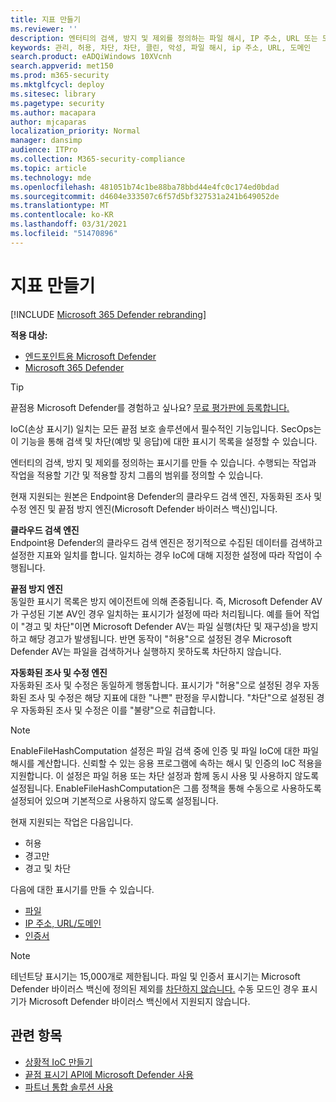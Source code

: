 ```yaml
---
title: 지표 만들기
ms.reviewer: ''
description: 엔터티의 검색, 방지 및 제외를 정의하는 파일 해시, IP 주소, URL 또는 도메인에 대한 표시기를 만들 수 있습니다.
keywords: 관리, 허용, 차단, 차단, 클린, 악성, 파일 해시, ip 주소, URL, 도메인
search.product: eADQiWindows 10XVcnh
search.appverid: met150
ms.prod: m365-security
ms.mktglfcycl: deploy
ms.sitesec: library
ms.pagetype: security
ms.author: macapara
author: mjcaparas
localization_priority: Normal
manager: dansimp
audience: ITPro
ms.collection: M365-security-compliance
ms.topic: article
ms.technology: mde
ms.openlocfilehash: 481051b74c1be88ba78bbd44e4fc0c174ed0bdad
ms.sourcegitcommit: d4604e333507c6f57d5bf327531a241b649052de
ms.translationtype: MT
ms.contentlocale: ko-KR
ms.lasthandoff: 03/31/2021
ms.locfileid: "51470896"
---
```

# <a name="create-indicators"></a>지표 만들기

[!INCLUDE [Microsoft 365 Defender rebranding](../../includes/microsoft-defender.md)]

**적용 대상:**
- [엔드포인트용 Microsoft Defender](https://go.microsoft.com/fwlink/p/?linkid=2154037)
- [Microsoft 365 Defender](https://go.microsoft.com/fwlink/?linkid=2118804)


> [!TIP]
> 끝점용 Microsoft Defender를 경험하고 싶나요? [무료 평가판에 등록합니다.](https://www.microsoft.com/WindowsForBusiness/windows-atp?ocid=docs-wdatp-automationexclusionlist-abovefoldlink)

IoC(손상 표시기) 일치는 모든 끝점 보호 솔루션에서 필수적인 기능입니다. SecOps는 이 기능을 통해 검색 및 차단(예방 및 응답)에 대한 표시기 목록을 설정할 수 있습니다.

엔터티의 검색, 방지 및 제외를 정의하는 표시기를 만들 수 있습니다. 수행되는 작업과 작업을 적용할 기간 및 적용할 장치 그룹의 범위를 정의할 수 있습니다.

현재 지원되는 원본은 Endpoint용 Defender의 클라우드 검색 엔진, 자동화된 조사 및 수정 엔진 및 끝점 방지 엔진(Microsoft Defender 바이러스 백신)입니다.

**클라우드 검색 엔진**<br>
Endpoint용 Defender의 클라우드 검색 엔진은 정기적으로 수집된 데이터를 검색하고 설정한 지표와 일치를 합니다. 일치하는 경우 IoC에 대해 지정한 설정에 따라 작업이 수행됩니다.

**끝점 방지 엔진**<br>
동일한 표시기 목록은 방지 에이전트에 의해 존중됩니다. 즉, Microsoft Defender AV가 구성된 기본 AV인 경우 일치하는 표시기가 설정에 따라 처리됩니다. 예를 들어 작업이 "경고 및 차단"이면 Microsoft Defender AV는 파일 실행(차단 및 재구성)을 방지하고 해당 경고가 발생됩니다. 반면 동작이 "허용"으로 설정된 경우 Microsoft Defender AV는 파일을 검색하거나 실행하지 못하도록 차단하지 않습니다.

**자동화된 조사 및 수정 엔진**<BR>
자동화된 조사 및 수정은 동일하게 행동합니다. 표시기가 "허용"으로 설정된 경우 자동화된 조사 및 수정은 해당 지표에 대한 "나쁜" 판정을 무시합니다. "차단"으로 설정된 경우 자동화된 조사 및 수정은 이를 "불량"으로 취급합니다.

> [!NOTE]
> EnableFileHashComputation 설정은 파일 검색 중에 인증 및 파일 IoC에 대한 파일 해시를 계산합니다. 신뢰할 수 있는 응용 프로그램에 속하는 해시 및 인증의 IoC 적용을 지원합니다. 이 설정은 파일 허용 또는 차단 설정과 함께 동시 사용 및 사용하지 않도록 설정됩니다. EnableFileHashComputation은 그룹 정책을 통해 수동으로 사용하도록 설정되어 있으며 기본적으로 사용하지 않도록 설정됩니다.


현재 지원되는 작업은 다음입니다.
- 허용
- 경고만
- 경고 및 차단


다음에 대한 표시기를 만들 수 있습니다.
- [파일](indicator-file.md)
- [IP 주소, URL/도메인](indicator-ip-domain.md)
- [인증서](indicator-certificates.md)


> [!NOTE]
> 테넌트당 표시기는 15,000개로 제한됩니다. 파일 및 인증서 표시기는 Microsoft Defender 바이러스 백신에 정의된 제외를 [차단하지 않습니다.](https://docs.microsoft.com/windows/security/threat-protection/microsoft-defender-antivirus/configure-exclusions-microsoft-defender-antivirus) 수동 모드인 경우 표시기가 Microsoft Defender 바이러스 백신에서 지원되지 않습니다. 


## <a name="related-topics"></a>관련 항목

- [상황적 IoC 만들기](respond-file-alerts.md#add-indicator-to-block-or-allow-a-file)
- [끝점 표시기 API에 Microsoft Defender 사용](ti-indicator.md)
- [파트너 통합 솔루션 사용](partner-applications.md)
